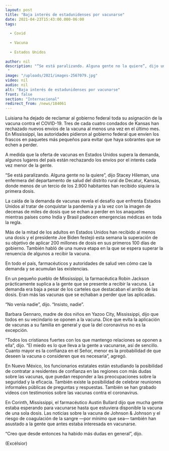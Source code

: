 ```yaml
---
layout: post
title: "Baja interés de estadunidenses por vacunarse"
date: 2021-04-23T15:43:00.000-06:00
tags:
  
  - Covid
  
  - Vacuna
  
  - Estados Unidos
  
author: nil
description: "“Se está paralizando. Alguna gente no la quiere”, dijo una enfermera del departamento de salud del distrito rural de Decatur, Kansas "
image: "/uploads/2021/images-2567079.jpg"
video: nil
audio: nil
alt: "Baja interés de estadunidenses por vacunarse"
front: false
section: "Internacional"
redirect_from: /news/184061
---
```


Luisiana ha dejado de reclamar al gobierno federal toda su asignación de la vacuna contra el COVID-19. Tres de cada cuatro condados de Kansas han rechazado nuevos envíos de la vacuna al menos una vez en el último mes. En Mississippi, las autoridades pidieron al gobierno federal que envíen los frascos en paquetes más pequeños para evitar que haya sobrantes que se echen a perder.

A medida que la oferta de vacunas en Estados Unidos supera la demanda, algunos lugares del país están rechazando los envíos por el interés cada vez menor de la gente.

“Se está paralizando. Alguna gente no la quiere”, dijo Stacey Hileman, una enfermera del departamento de salud del distrito rural de Decatur, Kansas, donde menos de un tercio de los 2.900 habitantes han recibido siquiera la primera dosis.

La caída de la demanda de vacunas revela el desafío que enfrenta Estados Unidos al tratar de conquistar la pandemia y a la vez con la imagen de decenas de miles de dosis que se echan a perder en los anaqueles mientras países como India y Brasil padecen emergencias médicas en toda la regla.

Más de la mitad de los adultos en Estados Unidos han recibido al menos una dosis y el presidente Joe Biden festejó esta semana la superación de su objetivo de aplicar 200 millones de dosis en sus primeros 100 días de gobierno. También habló de una nueva etapa en la que se espera superar la renuencia de algunos a recibir la vacuna.

En todo el país, farmacéuticos y autoridades de salud ven cómo cae la demanda y se acumulan las existencias.

En un pequeño pueblo de Mississippi, la farmacéutica Robin Jackson prácticamente suplica a la gente que se presente a recibir la vacuna. La demanda era baja a pesar de los carteles que destacaban el arribo de las dosis. Eran más las vacunas que se echaban a perder que las aplicadas.

“No venía nadie”, dijo. “Insisto, nadie”.

Barbara Gennaro, madre de dos niños en Yazoo City, Mississippi, dijo que todos en su vecindario se oponen a la vacuna. Dice que evita la aplicación de vacunas a su familia en general y que la del coronavirus no es la excepción.

“Todos los cristianos fuertes con los que mantengo relaciones se oponen a ella”, dijo. “El miedo es lo que lleva a la gente a vacunarse, así de sencillo. Cuanto mayor es la confianza en el Señor, menor es la probabilidad de que deseen la vacuna o consideren que es necesaria”, agregó.

En Nuevo México, los funcionarios estatales están estudiando la posibilidad de contratar a residentes de confianza en las regiones con más dudas sobre las vacunas, que puedan responder a las preocupaciones sobre la seguridad y la eficacia. También existe la posibilidad de celebrar reuniones informales públicas de preguntas y respuestas. También se han grabado videos con testimonios sobre las vacunas contra el coronavirus.

En Corinth, Mississippi, el farmacéutico Austin Bullard dijo que mucha gente estaba esperando para vacunarse hasta que estuviera disponible la vacuna de una sola dosis. Las noticias sobre la vacuna de Johnson & Johnson y el riesgo de coagulación de la sangre —por mínimo que sea— también han asustado a la gente que antes estaba interesada en vacunarse.

“Creo que desde entonces ha habido más dudas en general”, dijo.

(Excélsior)